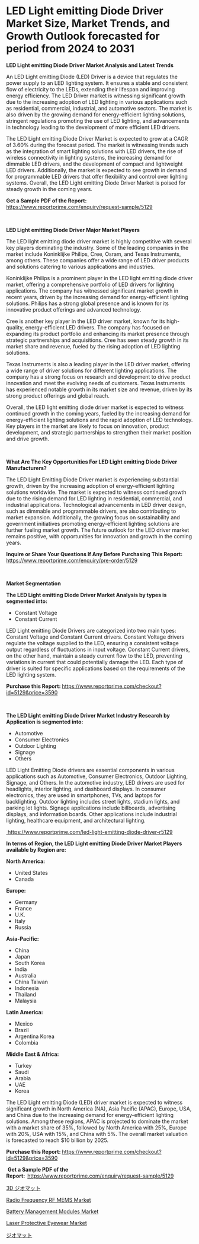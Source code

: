 <p><h1>LED Light emitting Diode Driver Market Size, Market Trends, and Growth Outlook forecasted for period from 2024 to 2031</h1></p><p><strong>LED Light emitting Diode Driver Market Analysis and Latest Trends</strong></p>
<p><p>An LED Light emitting Diode (LED) Driver is a device that regulates the power supply to an LED lighting system. It ensures a stable and consistent flow of electricity to the LEDs, extending their lifespan and improving energy efficiency. The LED Driver market is witnessing significant growth due to the increasing adoption of LED lighting in various applications such as residential, commercial, industrial, and automotive sectors. The market is also driven by the growing demand for energy-efficient lighting solutions, stringent regulations promoting the use of LED lighting, and advancements in technology leading to the development of more efficient LED drivers.</p><p>The LED Light emitting Diode Driver Market is expected to grow at a CAGR of 3.60% during the forecast period. The market is witnessing trends such as the integration of smart lighting solutions with LED drivers, the rise of wireless connectivity in lighting systems, the increasing demand for dimmable LED drivers, and the development of compact and lightweight LED drivers. Additionally, the market is expected to see growth in demand for programmable LED drivers that offer flexibility and control over lighting systems. Overall, the LED Light emitting Diode Driver Market is poised for steady growth in the coming years.</p></p>
<p><strong>Get a Sample PDF of the Report:&nbsp;</strong> <a href="https://www.reportprime.com/enquiry/request-sample/5129">https://www.reportprime.com/enquiry/request-sample/5129</a></p>
<p>&nbsp;</p>
<p><strong>LED Light emitting Diode Driver Major Market Players</strong></p>
<p><p>The LED light emitting diode driver market is highly competitive with several key players dominating the industry. Some of the leading companies in the market include Koninklijke Philips, Cree, Osram, and Texas Instruments, among others. These companies offer a wide range of LED driver products and solutions catering to various applications and industries.</p><p>Koninklijke Philips is a prominent player in the LED light emitting diode driver market, offering a comprehensive portfolio of LED drivers for lighting applications. The company has witnessed significant market growth in recent years, driven by the increasing demand for energy-efficient lighting solutions. Philips has a strong global presence and is known for its innovative product offerings and advanced technology.</p><p>Cree is another key player in the LED driver market, known for its high-quality, energy-efficient LED drivers. The company has focused on expanding its product portfolio and enhancing its market presence through strategic partnerships and acquisitions. Cree has seen steady growth in its market share and revenue, fueled by the rising adoption of LED lighting solutions.</p><p>Texas Instruments is also a leading player in the LED driver market, offering a wide range of driver solutions for different lighting applications. The company has a strong focus on research and development to drive product innovation and meet the evolving needs of customers. Texas Instruments has experienced notable growth in its market size and revenue, driven by its strong product offerings and global reach.</p><p>Overall, the LED light emitting diode driver market is expected to witness continued growth in the coming years, fueled by the increasing demand for energy-efficient lighting solutions and the rapid adoption of LED technology. Key players in the market are likely to focus on innovation, product development, and strategic partnerships to strengthen their market position and drive growth.</p></p>
<p>&nbsp;</p>
<p><strong>What Are The Key Opportunities For LED Light emitting Diode Driver Manufacturers?</strong></p>
<p><p>The LED Light Emitting Diode Driver market is experiencing substantial growth, driven by the increasing adoption of energy-efficient lighting solutions worldwide. The market is expected to witness continued growth due to the rising demand for LED lighting in residential, commercial, and industrial applications. Technological advancements in LED driver design, such as dimmable and programmable drivers, are also contributing to market expansion. Additionally, the growing focus on sustainability and government initiatives promoting energy-efficient lighting solutions are further fueling market growth. The future outlook for the LED driver market remains positive, with opportunities for innovation and growth in the coming years.</p></p>
<p><strong>Inquire or Share Your Questions If Any Before Purchasing This Report:</strong> <a href="https://www.reportprime.com/enquiry/pre-order/5129">https://www.reportprime.com/enquiry/pre-order/5129</a></p>
<p>&nbsp;</p>
<p><strong>Market Segmentation</strong></p>
<p><strong>The LED Light emitting Diode Driver Market Analysis by types is segmented into:</strong></p>
<p><ul><li>Constant Voltage</li><li>Constant Current</li></ul></p>
<p><p>LED Light emitting Diode Drivers are categorized into two main types: Constant Voltage and Constant Current drivers. Constant Voltage drivers regulate the voltage supplied to the LED, ensuring a consistent voltage output regardless of fluctuations in input voltage. Constant Current drivers, on the other hand, maintain a steady current flow to the LED, preventing variations in current that could potentially damage the LED. Each type of driver is suited for specific applications based on the requirements of the LED lighting system.</p></p>
<p><strong>Purchase this Report:&nbsp;</strong><a href="https://www.reportprime.com/checkout?id=5129&price=3590">https://www.reportprime.com/checkout?id=5129&price=3590</a></p>
<p>&nbsp;</p>
<p><strong>The LED Light emitting Diode Driver Market Industry Research by Application is segmented into:</strong></p>
<p><ul><li>Automotive</li><li>Consumer Electronics</li><li>Outdoor Lighting</li><li>Signage</li><li>Others</li></ul></p>
<p><p>LED Light Emitting Diode drivers are essential components in various applications such as Automotive, Consumer Electronics, Outdoor Lighting, Signage, and Others. In the automotive industry, LED drivers are used for headlights, interior lighting, and dashboard displays. In consumer electronics, they are used in smartphones, TVs, and laptops for backlighting. Outdoor lighting includes street lights, stadium lights, and parking lot lights. Signage applications include billboards, advertising displays, and information boards. Other applications include industrial lighting, healthcare equipment, and architectural lighting.</p></p>
<p><a href="https://www.reportprime.com/led-light-emitting-diode-driver-r5129">&nbsp;https://www.reportprime.com/led-light-emitting-diode-driver-r5129</a></p>
<p><strong>In terms of Region, the LED Light emitting Diode Driver Market Players available by Region are:</strong></p>
<p>
    <p> <strong> North America: </strong>
        <ul>
            <li>United States</li>
            <li>Canada</li>
        </ul>
        </p> 
    <p> <strong> Europe: </strong>
        <ul>
            <li>Germany</li>
            <li>France</li>
            <li>U.K.</li>
            <li>Italy</li>
            <li>Russia</li>
        </ul>
        </p> 
    <p> <strong> Asia-Pacific: </strong>
        <ul>
            <li>China</li>
            <li>Japan</li>
            <li>South Korea</li>
            <li>India</li>
            <li>Australia</li>
            <li>China Taiwan</li>
            <li>Indonesia</li>
            <li>Thailand</li>
            <li>Malaysia</li>
        </ul>
        </p> 
    <p> <strong> Latin America: </strong>
        <ul>
            <li>Mexico</li>
            <li>Brazil</li>
            <li>Argentina Korea</li>
            <li>Colombia</li>
        </ul>
        </p> 
    <p> <strong> Middle East & Africa: </strong>
        <ul>
            <li>Turkey</li>
            <li>Saudi</li>
            <li>Arabia</li>
            <li>UAE</li>
            <li>Korea</li>
        </ul>
    </p>
    </p>
<p><p>The LED Light emitting Diode (LED) driver market is expected to witness significant growth in North America (NA), Asia Pacific (APAC), Europe, USA, and China due to the increasing demand for energy-efficient lighting solutions. Among these regions, APAC is projected to dominate the market with a market share of 35%, followed by North America with 25%, Europe with 20%, USA with 15%, and China with 5%. The overall market valuation is forecasted to reach $10 billion by 2025.</p></p>
<p><strong>Purchase this Report: </strong><a href="https://www.reportprime.com/checkout?id=5129&price=3590">https://www.reportprime.com/checkout?id=5129&price=3590</a></p>
<p>&nbsp;<strong>Get a Sample PDF of the Report:&nbsp;&nbsp;</strong><a href="https://www.reportprime.com/enquiry/request-sample/5129">https://www.reportprime.com/enquiry/request-sample/5129</a></p>
<p><strong></strong></p>
<p><p><a href="https://github.com/cnnriuez22368/Market-Research-Report-List-2/blob/main/201593673936.md">3D ジオマット</a></p><p><a href="https://github.com/Alonsoolds3wq1d81czn8rbol/Market-Research-Report-List-2/blob/main/radio-frequency-rf-mems-market.md">Radio Frequency RF MEMS Market</a></p><p><a href="https://github.com/yemakinde/Market-Research-Report-List-2/blob/main/battery-management-modules-market.md">Battery Management Modules Market</a></p><p><a href="https://issuu.com/reportprime-2/docs/laser-protective-eyewear-market-size-2030.pptx">Laser Protective Eyewear Market</a></p><p><a href="https://github.com/LeanneBruen2023/Market-Research-Report-List-1/blob/main/739265673937.md">ジオマット</a></p></p>